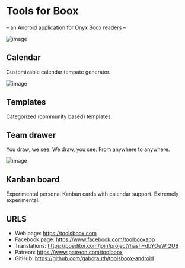 # Tools for Boox

– an Android application for Onyx Boox readers –

![image](https://user-images.githubusercontent.com/16724720/195287594-ae43d5be-73f7-43a7-aa69-faa826889a15.png)

## Calendar

Customizable calendar tempate generator.

![image](https://user-images.githubusercontent.com/16724720/195287157-421d4dd0-0459-42d6-a57e-4b0098d75f24.png)

## Templates

Categorized (community based) templates.

## Team drawer

You draw, we see. We draw, you see. From anywhere to anywhere.

![image](https://user-images.githubusercontent.com/16724720/195288600-14d10269-c980-4bce-92be-d97314eb7b08.png)

## Kanban board

Experimental personal Kanban cards with calendar support. Extremely experimental.

## URLS

* Web page: https://toolsboox.com
* Facebook page: https://www.facebook.com/toolbooxapp
* Translations: https://poeditor.com/join/project?hash=dbYOuWr2UB
* Patreon: https://www.patreon.com/toolboox
* GitHub: https://github.com/gaborauth/toolsboox-android

